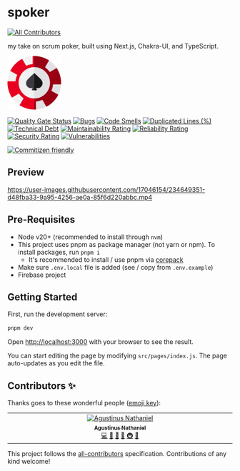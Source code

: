 # spoker
<!-- ALL-CONTRIBUTORS-BADGE:START - Do not remove or modify this section -->
[![All Contributors](https://img.shields.io/badge/all_contributors-1-orange.svg?style=flat-square)](#contributors-)
<!-- ALL-CONTRIBUTORS-BADGE:END -->

my take on scrum poker, built using Next.js, Chakra-UI, and TypeScript.

<img src="public/chip.svg" width="120" />

[![Quality Gate Status](https://sonarcloud.io/api/project_badges/measure?project=sozonome_spoker&metric=alert_status)](https://sonarcloud.io/dashboard?id=sozonome_spoker) [![Bugs](https://sonarcloud.io/api/project_badges/measure?project=sozonome_spoker&metric=bugs)](https://sonarcloud.io/dashboard?id=sozonome_spoker) [![Code Smells](https://sonarcloud.io/api/project_badges/measure?project=sozonome_spoker&metric=code_smells)](https://sonarcloud.io/dashboard?id=sozonome_spoker) [![Duplicated Lines (%)](https://sonarcloud.io/api/project_badges/measure?project=sozonome_spoker&metric=duplicated_lines_density)](https://sonarcloud.io/dashboard?id=sozonome_spoker) [![Technical Debt](https://sonarcloud.io/api/project_badges/measure?project=sozonome_spoker&metric=sqale_index)](https://sonarcloud.io/dashboard?id=sozonome_spoker) [![Maintainability Rating](https://sonarcloud.io/api/project_badges/measure?project=sozonome_spoker&metric=sqale_rating)](https://sonarcloud.io/dashboard?id=sozonome_spoker) [![Reliability Rating](https://sonarcloud.io/api/project_badges/measure?project=sozonome_spoker&metric=reliability_rating)](https://sonarcloud.io/dashboard?id=sozonome_spoker) [![Security Rating](https://sonarcloud.io/api/project_badges/measure?project=sozonome_spoker&metric=security_rating)](https://sonarcloud.io/dashboard?id=sozonome_spoker) [![Vulnerabilities](https://sonarcloud.io/api/project_badges/measure?project=sozonome_spoker&metric=vulnerabilities)](https://sonarcloud.io/dashboard?id=sozonome_spoker)

[![Commitizen friendly](https://img.shields.io/badge/commitizen-friendly-brightgreen.svg)](http://commitizen.github.io/cz-cli/)

## Preview

https://user-images.githubusercontent.com/17046154/234649351-d48fba33-9a95-4256-ae0a-85f6d220abbc.mp4

## Pre-Requisites

- Node v20+ (recommended to install through `nvm`)
- This project uses pnpm as package manager (not yarn or npm). To install packages, run `pnpm i`
  - It's recommended to install / use pnpm via [corepack](https://pnpm.io/installation#using-corepack)
- Make sure `.env.local` file is added (see / copy from `.env.example`)
- Firebase project

## Getting Started

First, run the development server:

```bash
pnpm dev
```

Open [http://localhost:3000](http://localhost:3000) with your browser to see the result.

You can start editing the page by modifying `src/pages/index.js`. The page auto-updates as you edit the file.

## Contributors ✨

Thanks goes to these wonderful people ([emoji key](https://allcontributors.org/docs/en/emoji-key)):

<!-- ALL-CONTRIBUTORS-LIST:START - Do not remove or modify this section -->
<!-- prettier-ignore-start -->
<!-- markdownlint-disable -->
<table>
  <tbody>
    <tr>
      <td align="center" valign="top" width="14.28%"><a href="https://agustinusnathaniel.com/"><img src="https://avatars.githubusercontent.com/u/17046154?v=4?s=72" width="72px;" alt="Agustinus Nathaniel"/><br /><sub><b>Agustinus Nathaniel</b></sub></a><br /><a href="https://github.com/agustinusnathaniel/spoker/commits?author=agustinusnathaniel" title="Code">💻</a> <a href="https://github.com/agustinusnathaniel/spoker/issues?q=author%3Aagustinusnathaniel" title="Bug reports">🐛</a> <a href="#design-agustinusnathaniel" title="Design">🎨</a> <a href="#ideas-agustinusnathaniel" title="Ideas, Planning, & Feedback">🤔</a> <a href="#infra-agustinusnathaniel" title="Infrastructure (Hosting, Build-Tools, etc)">🚇</a> <a href="#maintenance-agustinusnathaniel" title="Maintenance">🚧</a></td>
    </tr>
  </tbody>
</table>

<!-- markdownlint-restore -->
<!-- prettier-ignore-end -->

<!-- ALL-CONTRIBUTORS-LIST:END -->

This project follows the [all-contributors](https://github.com/all-contributors/all-contributors) specification. Contributions of any kind welcome!
